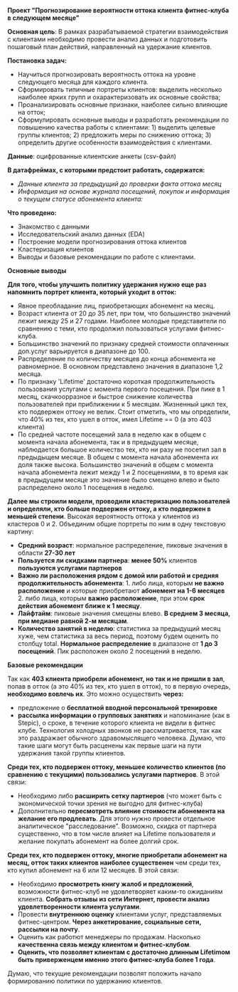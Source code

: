 **Проект "Прогнозирование вероятности оттока клиента фитнес-клуба в следующем месяце"**

**Основная цель**:
В рамках разрабатываемой стратегии взаимодействия с клиентами необходимо провести анализ данных и подготовить пошаговый план действий, направленный на удержание клиентов.

**Постановка задач:**
- Научиться прогнозировать вероятность оттока на уровне следующего месяца для каждого клиента.
- Сформировать типичные портреты клиентов: выделить несколько наиболее ярких групп и охарактеризовать их основные свойства;
- Проанализировать основные признаки, наиболее сильно влияющие на отток;
- Сформулировать основные выводы и разработать рекомендации по повышению качества работы с клиентами:
        1) выделить целевые группы клиентов;
        2) предложить меры по снижению оттока;
        3) определить другие особенности взаимодействия с клиентами.

**Данные**: оцифрованные клиентские анкеты (csv-файл)

**В датафреймах, с которыми предстоит работать, содержатся:** 
- *Данные клиента за предыдущий до проверки факта оттока месяц* 
- *Информация на основе журнала посещений, покупок и информация о текущем статусе абонемента клиента:*

**Что проведено:**
- Знакомство с данными
- Исследовательский анализ данных (EDA)
- Построение модели прогнозирования оттока клиентов
- Кластеризация клиентов
- Выводы и базовые рекомендации по работе с клиентами. 

**Основные выводы**

**Для того, чтобы улучшить политику удержания нужно еще раз напомнить портрет клиента, который уходит в отток:**

- Явное преобладание лиц, приобретающих абонемент на месяц.
- Возраст клиента от 20 до 35 лет, при том, что большинство значений лежит между 25 и 27 годами. Наиболее молодые представители по сравнению с теми, кто продолжил пользоваться услугами фитнес-клуба.
- Большинство значений по признаку средней стоимости оплаченных доп.услуг варьируется в диапазоне до 100.
- Распределение по количеству месяцев до конца абонемента не равномерное. В основном представлено значения в диапазоне 1,2 месяца.
- По признаку 'Lifetime' достаточно короткая продолжительность пользования услугами с момента первого посещения. При пике в 1 месяц, скачкоорразное и быстрое снижение количества пользователей при приближении к 5 месяцам. Жизненный цикл тех, кто подвержен оттоку не велик. Стоит отметить, что мы определили, что 40% из тех, кто ушел в отток, имел Lifetime == 0 (а это 403 клиента)
- По средней частоте посещений зала в неделю как в общем с момента начала абонемента, так и в предыдущем месяце, наблюдается большое количество тех, кто ни разу не посетил зал в предыдыщем месяце. В общем с момента начала абонемента их доля также высока. Большинство значений в общем с момента начала абонемента лежит между 1 и 2 посещениями, в то время как в предыдущем месяце это значение было смещено влево и было распределено около 1 посещения в неделю.

**Далее мы строили модели, проводили кластеризацию пользователей и определяли, кто больше подвержен оттоку, а кто подвержен в меньшей степени**.
Высокая вероятность оттока у клиентов из кластеров 0 и 2. Объединим общие портреты по ним в одну текстовую картину:
- **Средний возраст**: нормальное распределение, пиковые значения в области **27-30 лет**
- **Пользуется ли скидками партнера**: **менее 50%** клиентов **пользуются услугами партнеров**
- **Важно ли расположения рядом с домой или работой и средняя продолжительность абонемента**:
             1. либо лица, которым **не важно расположение** и которые приобретают **абонемент на 1-6 месяцев**
             2. либо лица, которым **важно расположение**, при этом **срок действия абонемент ближе к 1 месяцу**.
- **Лайфтайм**: пиковые значения смещены влево. **В среднем 3 месяца, при медиане равной 2-м месяцам**.
- **Количество занятий в неделю**: статистика за предыдущий месяц хуже, чем статистика за весь период, поэтому будем оценить по столбцу total. **Нормальное распределение** в диапазоне от **1 до 3 посещений**. Пик расположен около 2 посещений в неделю.


**Базовые рекомендации**

Так как **403 клиента приобрели абонемент, но так и не пришли в зал**, попав в отток (а это 40% из тех, кто ушел в отток), то в первую очередь, **необходимо вовлечь их**. Это можно осуществить **через:**
- предложение о **бесплатной вводной персональной тренировке**
- **рассылка информации о групповых занятиях** и напоминание (как в Stepic), о сроке, в течение которого клиента не видели в фитнес клубе. Технология холодных звонков не рассматривается, так как это раздражает обычного здравомыслящего человека. Думаю, что такие шаги могут быть расценены как первые шаги на пути удержания такой группы клиентов.

**Среди тех, кто подвержен оттоку, меньшее количество клиентов (по сравнению с текущими) пользовались услугами партнеров**. В этой связи:
- Необходимо либо **расширить сетку партнеров** (что может быть с экономической точки зрения не выгодно для фитнес-клуба)
- Дополнительно **пересмотреть влияние стоимости абонемента на желание его продлевать**. Для этого нужно провести отдельное аналитическое "расследование". Возможно, скидка от партнера существенно, что в том числе влияет на Lifetime пользователя и желание покупать абонемент на более долгий срок.

**Среди тех, кто подвержен оттоку, многие приобретали абонемент на месяц, отток таких клиентов наиболее существенен** чем среди тех, кто купил абонемент на 6 или 12 месяцев. В этой связи:
- Необходимо **просмотреть книгу жалоб и предложений**, возможности фитнес-клуб не удовлетворяет каким-то ожиданиям клиента. **Собрать отзывы из сети Интернет, провести анализ удовлетворенности клиента услугами**.
- Провести **внутреннюю оценку** клиентами услуг, представляемых фитнес-центром. **Через анкетирование, социальные сети, рассылки на почту**.
- Оценить как работют менеджеры по продажам. Насколько **качественна связь между клиентом и фитнес-клубом**.
- **Оценить, что позволяет клиентам с достаточно длинным Lifetimом быть приверженцем именно этого фитнес-клуба более 1 года**.

Думаю, что текущие рекомендации позволят положить начало формированию политики по удержанию клиентов.

